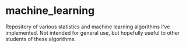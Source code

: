 machine_learning
===================

Repository of various statistics and machine learning algorithms I've implemented. Not intended for general use, but hopefully useful to other students of these algorithms.